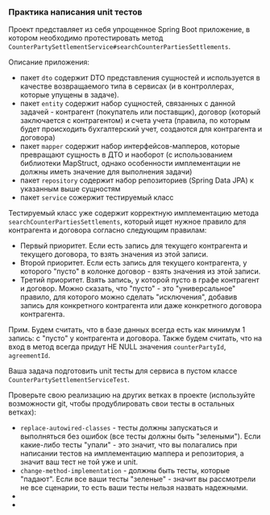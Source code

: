 ### Практика написания unit тестов

Проект представляет из себя упрощенное Spring Boot приложение, в котором необходимо протестировать метод `CounterPartySettlementService#searchCounterPartiesSettlements`.

Описание приложения:

- пакет `dto` содержит DTO представления сущностей и используется в качестве возвращаемого типа в сервисах (и в контроллерах, которые упущены в задаче).
- пакет `entity` содержит набор сущностей, связанных с данной задачей - контрагент (покупатель или поставщик), договор (который заключается с контрагентом) и счета учета (правила, по которым будет происходить бухгалтерский учет, создаются для контрагента и договора)
- пакет `mapper` содержит набор интерфейсов-мапперов, которые превращают сущность в ДТО и наоборот (с использованием библиотеки MapStruct, однако особенности имплементации не должны иметь значение для выполнения задачи)
- пакет `repository` содержит набор репозиториев (Spring Data JPA) к указанным выше сущностям
- пакет `service` сожержит тестируемый класс

Тестируемый класс уже содержит корректную имплементацию метода `searchCounterPartiesSettlements`, который ищет нужное правило для контрагента и договора согласно следующим правилам:

- Первый приоритет. Если есть запись для текущего контрагента и текущего договора, то взять значения из этой записи.
- Второй приоритет. Если есть запись для текущего контрагента, у которого "пусто" в колонке договор - взять значения из этой записи.
- Третий приоритет. Взять запись, у которой пусто в графе контрагент и договор. Можно сказать, что "пусто" - это "универсальное" правило, для которого можно сделать "исключения", добавив запись для конкретного контрагента или даже конкретного договора контрагента.

Прим. Будем считать, что в базе данных всегда есть как минимум 1 запись: с "пусто" у контрагента и договора. Также будем считать, что на вход в метод всегда придут НЕ NULL значения `counterPartyId`, `agreementId`.

Ваша задача подготовить unit тесты для сервиса в пустом классе `CounterPartySettlementServiceTest`.

Проверьте свою реализацию на других ветках в проекте (используйте возможности git, чтобы продублировать свои тесты в остальных ветках):
- `replace-autowired-classes` - тесты должны запускаться и выполняться без ошибок (все тесты должны быть "зелеными"). Если какие-либо тесты "упали" - это значит, что вы полагались при написании тестов на имплементацию маппера и репозитория, а значит ваш тест не той уже и unit.
- `change-method-implementation` - должны быть тесты, которые "падают". Если все ваши тесты "зеленые" - значит вы рассмотрели не все сценарии, то есть ваши тесты нельзя назвать надежными.
- 
- 
